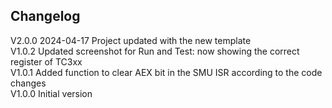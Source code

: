 ## Changelog  
V2.0.0 2024-04-17 Project updated with the new template  
V1.0.2 Updated screenshot for Run and Test: now showing the correct register of TC3xx  
V1.0.1 Added function to clear AEX bit in the SMU ISR according to the code changes  
V1.0.0 Initial version  
